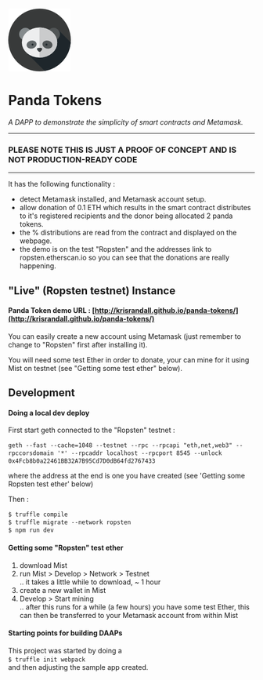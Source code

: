 ![](images/icon.png)
#   Panda Tokens
*A DAPP to demonstrate the simplicity of smart contracts and Metamask.*

----

### PLEASE NOTE THIS IS JUST A PROOF OF CONCEPT AND IS NOT PRODUCTION-READY CODE

----

It has the following functionality :   

* detect Metamask installed, and Metamask account setup.  
* allow donation of 0.1 ETH which results in the smart contract distributes to it's registered recipients and the donor being allocated 2 panda tokens.  
* the % distributions are read from the contract and displayed on the webpage.  
* the demo is on the test "Ropsten" and the addresses link to ropsten.etherscan.io so you can see that the donations are really happening. 


## "Live" (Ropsten testnet) Instance

#### Panda Token demo URL : [http://krisrandall.github.io/panda-tokens/](http://krisrandall.github.io/panda-tokens/)
 
 
You can easily create a new account using Metamask (just remember to change to "Ropsten" first after installing it).    

You will need some test Ether in order to donate, your can mine for it using Mist on testnet (see "Getting some test ether" below).


## Development

#### Doing a local dev deploy

First start geth connected to the "Ropsten" testnet :    

```
geth --fast --cache=1048 --testnet --rpc --rpcapi "eth,net,web3" --rpccorsdomain '*' --rpcaddr localhost --rpcport 8545 --unlock 0x4Fcb8b0a22461BB32A7B95Cd7D0dB64fd2767433
```

where the address at the end is one you have created (see 'Getting some Ropsten test ether' below)

Then :    

```
$ truffle compile
$ truffle migrate --network ropsten
$ npm run dev
```

#### Getting some "Ropsten" test ether

1. download Mist
2. run Mist > Develop > Network > Testnet   
 .. it takes a little while to download, ~ 1 hour
3. create a new wallet in Mist    
4. Develop > Start mining      
  .. after this runs for a while (a few hours) you have some test Ether, this can then be transferred to your Metamask account from within Mist
  
#### Starting points for building DAAPs

This project was started by doing a   
`$ truffle init webpack`   
and then adjusting the sample app created.

